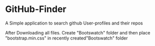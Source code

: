 # GitHub-Finder
A Simple application to search github User-profiles and their repos

After Downloading all files.
Create "Bootswatch" folder and then place "bootstrap.min.css" in recently created"Bootswatch" folder
